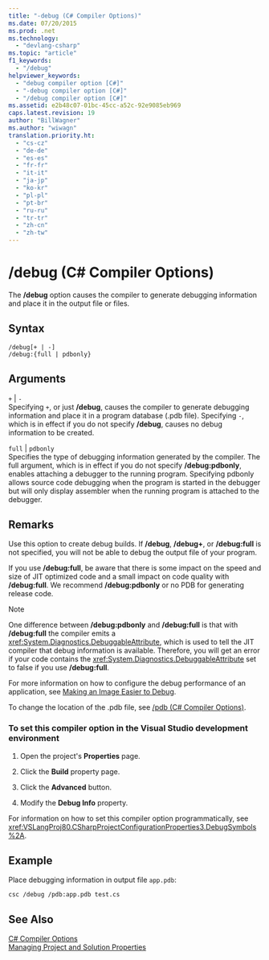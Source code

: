 ```yaml
---
title: "-debug (C# Compiler Options)"
ms.date: 07/20/2015
ms.prod: .net
ms.technology: 
  - "devlang-csharp"
ms.topic: "article"
f1_keywords: 
  - "/debug"
helpviewer_keywords: 
  - "debug compiler option [C#]"
  - "-debug compiler option [C#]"
  - "/debug compiler option [C#]"
ms.assetid: e2b48c07-01bc-45cc-a52c-92e9085eb969
caps.latest.revision: 19
author: "BillWagner"
ms.author: "wiwagn"
translation.priority.ht: 
  - "cs-cz"
  - "de-de"
  - "es-es"
  - "fr-fr"
  - "it-it"
  - "ja-jp"
  - "ko-kr"
  - "pl-pl"
  - "pt-br"
  - "ru-ru"
  - "tr-tr"
  - "zh-cn"
  - "zh-tw"
---
```

# /debug (C# Compiler Options)
The **/debug** option causes the compiler to generate debugging information and place it in the output file or files.  
  
## Syntax  
  
```console  
/debug[+ | -]  
/debug:{full | pdbonly}  
```  
  
## Arguments  
 `+` &#124; `-`  
 Specifying `+`, or just **/debug**, causes the compiler to generate debugging information and place it in a program database (.pdb file). Specifying `-`, which is in effect if you do not specify **/debug**, causes no debug information to be created.  
  
 `full` &#124; `pdbonly`  
 Specifies the type of debugging information generated by the compiler. The full argument, which is in effect if you do not specify **/debug:pdbonly**, enables attaching a debugger to the running program. Specifying pdbonly allows source code debugging when the program is started in the debugger but will only display assembler when the running program is attached to the debugger.  
  
## Remarks  
 Use this option to create debug builds. If **/debug**, **/debug+**, or **/debug:full** is not specified, you will not be able to debug the output file of your program.  
  
 If you use **/debug:full**, be aware that there is some impact on the speed and size of JIT optimized code and a small impact on code quality with **/debug:full**. We recommend **/debug:pdbonly** or no PDB for generating release code.  
  
> [!NOTE]
>  One difference between **/debug:pdbonly** and **/debug:full** is that with **/debug:full** the compiler emits a <xref:System.Diagnostics.DebuggableAttribute>, which is used to tell the JIT compiler that debug information is available. Therefore, you will get an error if your code contains the <xref:System.Diagnostics.DebuggableAttribute> set to false if you use **/debug:full**.  
  
 For more information on how to configure the debug performance of an application, see [Making an Image Easier to Debug](../../../framework/debug-trace-profile/making-an-image-easier-to-debug.md).  
  
 To change the location of the .pdb file, see [/pdb (C# Compiler Options)](../../../csharp/language-reference/compiler-options/pdb-compiler-option.md).  
  
### To set this compiler option in the Visual Studio development environment  
  
1.  Open the project's **Properties** page.  
  
2.  Click the **Build** property page.  
  
3.  Click the **Advanced** button.  
  
4.  Modify the **Debug Info** property.  
  
 For information on how to set this compiler option programmatically, see <xref:VSLangProj80.CSharpProjectConfigurationProperties3.DebugSymbols%2A>.  
  
## Example  
 Place debugging information in output file `app.pdb`:  
  
```console  
csc /debug /pdb:app.pdb test.cs  
```  
  
## See Also  
 [C# Compiler Options](../../../csharp/language-reference/compiler-options/index.md)   
 [Managing Project and Solution Properties](/visualstudio/ide/managing-project-and-solution-properties)
